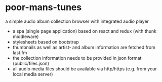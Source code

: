 # poor-mans-tunes

a simple audio album collection browser with integrated audio player
* a spa (single page application) based on react and redux (with thunk middleware)
* stylesheets based on bootstrap
* thumbnails as well as artist- and album information are fetched from last.fm
* the collection information needs to be provided in json format (public/files.json)
* all audio media files should be available via http/https (e.g. from your local media server)
